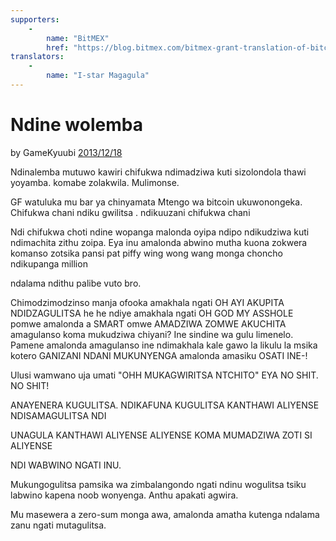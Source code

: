 ```yaml
---
supporters: 
    - 
        name: "BitMEX"
        href: "https://blog.bitmex.com/bitmex-grant-translation-of-bitcoin-content-into-african-languages/"
translators: 
    - 
        name: "I-star Magagula"
---
```


# Ndine wolemba

by GameKyuubi [2013/12/18](https://bitcointalk.org/index.php?topic=375643.0)

<LanguageDropdown/>

Ndinalemba mutuwo kawiri chifukwa ndimadziwa kuti sizolondola thawi yoyamba. komabe zolakwila. Mulimonse.

GF watuluka mu bar ya chinyamata 
Mtengo wa bitcoin ukuwonongeka. Chifukwa chani ndiku gwilitsa . ndikuuzani chifukwa chani

Ndi chifukwa choti ndine wopanga malonda oyipa ndipo ndikudziwa kuti ndimachita zithu zoipa. Eya inu amalonda  abwino mutha kuona zokwera komanso zotsika pansi pat piffy wing wong wang monga choncho ndikupanga million

ndalama ndithu palibe vuto bro. 

Chimodzimodzinso manja ofooka amakhala ngati OH AYI AKUPITA NDIDZAGULITSA he he ndiye amakhala ngati OH GOD MY ASSHOLE pomwe amalonda a SMART omwe AMADZIWA ZOMWE AKUCHITA amagulanso koma mukudziwa chiyani? Ine sindine wa gulu limenelo. Pamene amalonda amagulanso ine ndimakhala kale gawo la likulu la msika kotero GANIZANI NDANI MUKUNYENGA amalonda amasiku OSATI INE-!  

Ulusi wamwano uja umati "OHH MUKAGWIRITSA NTCHITO" EYA NO SHIT. NO SHIT!

ANAYENERA KUGULITSA. NDIKAFUNA KUGULITSA KANTHAWI ALIYENSE NDISAMAGULITSA NDI

UNAGULA KANTHAWI ALIYENSE ALIYENSE KOMA MUMADZIWA ZOTI SI ALIYENSE

NDI WABWINO NGATI INU.  

Mukungogulitsa pamsika wa zimbalangondo ngati ndinu wogulitsa tsiku labwino kapena noob wonyenga. Anthu apakati agwira. 

Mu masewera a zero-sum monga awa, amalonda amatha kutenga ndalama zanu ngati mutagulitsa.
